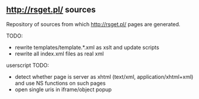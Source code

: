 http://rsget.pl/ sources
------------------------

Repository of sources from which <http://rsget.pl/> pages are generated.

TODO:

- rewrite templates/template.*.xml as xslt and update scripts
- rewrite all index.xml files as real xml

userscript TODO:

- detect whether page is server as xhtml (text/xml, application/xhtml+xml)
  and use NS functions on such pages
- open single uris in iframe/object popup
